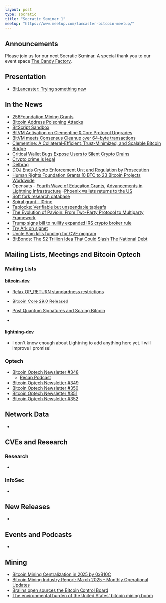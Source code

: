 ```yaml
---
layout: post
type: socratic
title: "Socratic Seminar 1"
meetup: "https://www.meetup.com/lancaster-bitcoin-meetup/"
---
```


<!--- TODO: remove `published: false` when creating new socratic --->
<!--- TODO: replace meetup link with https://www.meetup.com/BitDevsNYC/events/<##replace##>/ --->

## Announcements

Please join us for our next Socratic Seminar. A special thank you to our event space [The Candy Factory](https://candyissweet.com/).

## Presentation

- [BitLancaster: Trying something new](https://docs.google.com/presentation/d/1TmVU3-y6ExVtaJvDpuRFR7sjt8ng1gO_yXY62GMML94/edit?usp=sharing)

## In the News

- [256Foundation Mining Grants](https://x.com/256FOUNDATION/status/1908585602968170598)
- [Bitcoin Address Poisoning Attacks](https://blog.lopp.net/bitcoin-address-poisoning-attacks/)
- [BitScript Sandbox](https://www.bitscript.app/sandbox)
- [BitVM Activation on Clementine & Core Protocol Upgrades](https://www.blog.citrea.xyz/tangerine-upgrade-bitvm-activation-on-clementine/)
- [BitVM meets Consensus Cleanup over 64-byte transactions](https://github.com/BitVM/BitVM/issues/285)
- [Clementine: A Collateral-Efficient, Trust-Minimized, and Scalable
  Bitcoin Bridge](https://citrea.xyz/clementine_whitepaper.pdf)
- [Critical Wallet Bugs Expose Users to Silent Crypto Drains](https://www.coinspect.com/blog/wallet-silent-drain/)
- [Crypto crime is legal](https://www.citationneeded.news/issue-81/)
- [Delbrag](https://rubin.io/bitcoin/2025/04/04/delbrag/)
- [DOJ Ends Crypto Enforcement Unit and Regulation by Prosecution](https://www.defieducationfund.org/_files/ugd/84ba66_4278778963f14119be0ef1c7976bc3b2.pdf)
- [Human Rights Foundation Grants 10 BTC to 23 Bitcoin Projects Worldwide](https://www.nobsbitcoin.com/human-rights-foundation-bitcoin-q1-2025/)
- Opensats - [Fourth Wave of Education Grants](https://opensats.org/blog/fourth-wave-of-education-grants), [Advancements in Lightning Infrastructure](https://opensats.org/blog/advancements-in-lightning-infrastructure) -[Phoenix wallets returns to the US](https://x.com/PhoenixWallet/status/1909652018207109567)
- [Soft fork research database](https://bitcoin.softforks.org/about-softforks)
- [Spiral grant - l0rinc](https://x.com/spiralbtc/status/1912176891609362505)
- [Taplocks: Verifiable but unspendable tapleafs](https://github.com/taproot-wizards/taplocks/blob/main/README.md)
- [The Evolution of Payjoin: From Two-Party Protocol to Multiparty Framework](https://payjoindevkit.org/2025/03/18/the-evolution-of-payjoin/)
- [Trump signs bill to nullify expanded IRS crypto broker rule](https://www.reuters.com/world/us/trump-signs-bill-nullify-expanded-irs-crypto-broker-rule-2025-04-11/)
- [Try Ark on signet](https://blog.second.tech/try-ark-on-signet/)
- [Uncle Sam kills funding for CVE program](https://www.theregister.com/2025/04/16/homeland_security_funding_for_cve/)
- [BitBonds: The $2 Trillion Idea That Could Slash The National Debt](https://www.forbes.com/sites/digital-assets/2025/04/05/bitbonds-the-2-trillion-idea-that-could-slash-the-national-debt/)

## Mailing Lists, Meetings and Bitcoin Optech

### Mailing Lists

#### [bitcoin-dev](https://lists.linuxfoundation.org/pipermail/bitcoin-dev)

- [Relax OP_RETURN standardness restrictions](https://groups.google.com/g/bitcoindev/c/d6ZO7gXGYbQ)
- [Bitcoin Core 29.0 Released](https://groups.google.com/g/bitcoindev/c/nfiWEOBGyzk)
- [Post Quantum Signatures and Scaling Bitcoin](https://groups.google.com/g/bitcoindev/c/wKizvPUfO7w)

- <!--- TODO: https://lists.linuxfoundation.org/pipermail/bitcoin-dev --->

#### [lightning-dev](https://lists.linuxfoundation.org/pipermail/lightning-dev)

- I don't know enough about Lightning to add anything here yet. I will improve I promise!

### Optech

- [Bitcoin Optech Newsletter #348](https://bitcoinops.org/en/newsletters/2025/04/04/)
  - [Recap Podcast](https://bitcoinops.org/en/podcast/2025/04/08/)
- [Bitcoin Optech Newsletter #349](https://bitcoinops.org/en/newsletters/2025/04/11/)
- [Bitcoin Optech Newsletter #350](https://bitcoinops.org/en/newsletters/2025/04/18/)
- [Bitcoin Optech Newsletter #351](https://bitcoinops.org/en/newsletters/2025/04/25/)
- [Bitcoin Optech Newsletter #352](https://bitcoinops.org/en/newsletters/2025/05/02/)

## Network Data

-

## CVEs and Research

### Research

-

### InfoSec

-

## New Releases

-

## Events and Podcasts

-

## Mining

- [Bitcoin Mining Centralization in 2025 by 0xB10C](https://b10c.me/blog/015-bitcoin-mining-centralization/)
- [Bitcoin Mining Industry Report: March 2025 - Monthly Operational Updates](https://education.compassmining.io/education/bitcoin-mining-industry-report-march-2025-monthly-operational-updates/)
- [Braiins open sources the Bitcoin Control Board](https://x.com/BraiinsMining/status/1904601547855573458)
- [The environmental burden of the United States’ bitcoin mining boom](https://www.nature.com/articles/s41467-025-58287-3)
